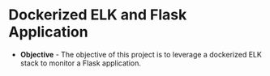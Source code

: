 # Dockerized ELK and Flask Application
* **Objective** - The objective of this project is to leverage a dockerized ELK stack to monitor a Flask application.
